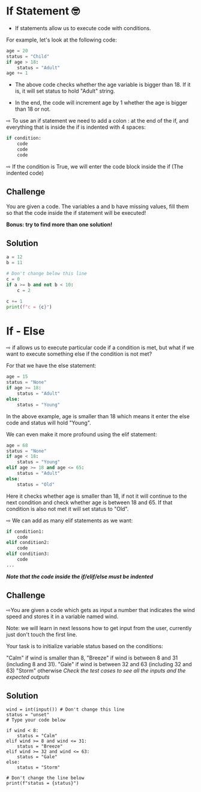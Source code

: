 
# If Statement 🤓

- If statements allow us to execute code with conditions.

For example, let's look at the following code:
```py
age = 20
status = "Child"
if age > 18:
    status = "Adult"
age += 1
```

- The above code checks whether the age variable is bigger than 18. If it is, it will set status to hold "Adult" string.

- In the end, the code will increment age by 1 whether the age is bigger than 18 or not.

 

⇨ To use an if statement we need to add a colon : at the end of the if, and everything that is inside the if is indented with 4 spaces:

```py
if condition:
    code
    code
    code
```


⇨ If the condition is True, we will enter the code block inside the if (The indented code)

## Challenge

You are given a code.
The variables a and b have missing values, fill them so that the code inside the if statement will be executed!

**Bonus: try to find more than one solution!**

## Solution

```py
a = 12
b = 11

# Don't change below this line
c = 0
if a >= b and not b < 10:
    c = 2

c += 1
print(f"c = {c}")
```
# If - Else

⇨ if allows us to execute particular code if a condition is met, but what if we want to execute something else if the condition is not met?

For that we have the else statement:
```py
age = 15
status = "None"
if age >= 18:
    status = "Adult"
else:
    status = "Young"
```
In the above example, age is smaller than 18 which means it enter the else code and status will hold "Young".

We can even make it more profound using the elif statement:

```py
age = 68
status = "None"
if age < 18:
    status = "Young"
elif age >= 18 and age <= 65:
    status = "Adult"
else:
    status = "Old"
```
Here it checks whether age is smaller than 18, if not it will continue to the next condition and check whether age is between 18 and 65. If that condition is also not met it will set status to "Old".

⇨ We can add as many elif statements as we want:
```py
if condition1:
    code
elif condition2:
    code
elif condition3:
    code
...
```

***Note that the code inside the if/elif/else must be indented***


## Challenge

⇨You are given a code which gets as input a number that indicates the wind speed and stores it in a variable named wind.

Note: we will learn in next lessons how to get input from the user, currently just don't touch the first line.

Your task is to initialize variable status based on the conditions:

"Calm" if wind is smaller than 8,
"Breeze" if wind is between 8 and 31 (including 8 and 31).
"Gale" if wind is between 32 and 63 (including 32 and 63)
"Storm" otherwise
_Check the test cases to see all the inputs and the expected outputs_

## Solution 

```
wind = int(input()) # Don't change this line
status = "unset"
# Type your code below

if wind < 8:
    status = "Calm"
elif wind >= 8 and wind <= 31:
    status = "Breeze"
elif wind >= 32 and wind <= 63:
    status = "Gale"
else:
    status = "Storm"

# Don't change the line below
print(f"status = {status}")
```
